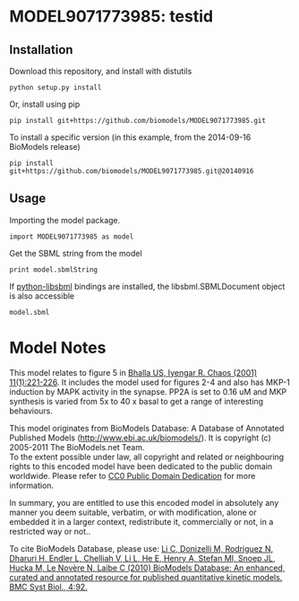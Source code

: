 # MODEL9071773985: testid

## Installation

Download this repository, and install with distutils

`python setup.py install`

Or, install using pip

`pip install git+https://github.com/biomodels/MODEL9071773985.git`

To install a specific version (in this example, from the 2014-09-16 BioModels release)

`pip install git+https://github.com/biomodels/MODEL9071773985.git@20140916`

## Usage

Importing the model package.

`import MODEL9071773985 as model`

Get the SBML string from the model

`print model.sbmlString`

If [python-libsbml](https://pypi.python.org/pypi/python-libsbml) bindings are
installed, the libsbml.SBMLDocument object is also accessible

`model.sbml`


# Model Notes
This model relates to figure 5 in <a href = "http://www.ncbi.nlm.nih.gov/entre
z/query.fcgi?cmd=Retrieve&db=pubmed&dopt=Abstract&list_uids=12779455">Bhalla
US, Iyengar R. Chaos (2001) 11(1):221-226</a>. It includes the model used for
figures 2-4 and also has MKP-1 induction by MAPK activity in the synapse. PP2A
is set to 0.16 uM and MKP synthesis is varied from 5x to 40 x basal to get a
range of interesting behaviours.

This model originates from BioModels Database: A Database of Annotated
Published Models (http://www.ebi.ac.uk/biomodels/). It is copyright (c)
2005-2011 The BioModels.net Team.  
To the extent possible under law, all copyright and related or neighbouring
rights to this encoded model have been dedicated to the public domain
worldwide. Please refer to [CC0 Public Domain
Dedication](http://creativecommons.org/publicdomain/zero/1.0/) for more
information.

In summary, you are entitled to use this encoded model in absolutely any
manner you deem suitable, verbatim, or with modification, alone or embedded it
in a larger context, redistribute it, commercially or not, in a restricted way
or not..  
  
To cite BioModels Database, please use: [Li C, Donizelli M, Rodriguez N,
Dharuri H, Endler L, Chelliah V, Li L, He E, Henry A, Stefan MI, Snoep JL,
Hucka M, Le Novère N, Laibe C (2010) BioModels Database: An enhanced, curated
and annotated resource for published quantitative kinetic models. BMC Syst
Biol., 4:92.](http://www.ncbi.nlm.nih.gov/pubmed/20587024)


